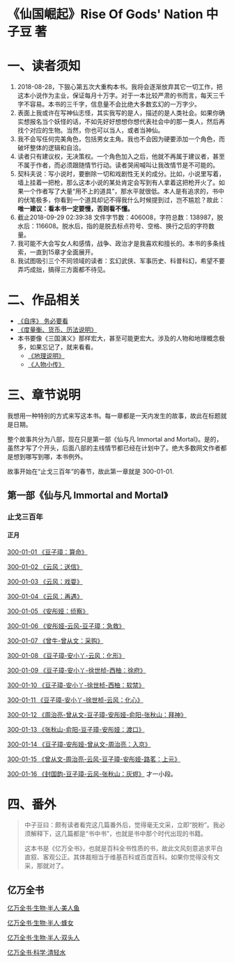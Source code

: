 # 《仙国崛起》Rise Of Gods' Nation 中子豆 著 

# 一、读者须知

1. 2018-08-28，下狠心第五次大重构本书。我将会逐渐放弃其它一切工作，把这本小说作为主业，保证每月十万字。对于一本比较严肃的书而言，每天三千字不容易。本书的三千字，信息量不会比绝大多数玄幻的一万字少。
2. 表面上我或许在写神仙志怪，其实我写的是人，描述的是人类社会。如果你确实想报名当个妖怪的话，不如先好好想想你想代表社会中的那一类人，然后再找个对应的生物。当然，你也可以当人，或者当神仙。
3. 我不会写任何完美角色，包括男女主角。我也不会因为硬要添加一个角色，而破坏整体的逻辑和自洽。
4. 读者只有建议权，无决策权。一个角色加入之后，他就不再属于建议者，甚至不属于作者，而必须跟随情节行动。读者哭闹喊叫让我改情节是不可能的。
5. 契科夫说：写小说时，要删除一切和戏剧性无关的成分。比如，小说里写着，墙上挂着一把枪，那么这本小说的某处肯定会写到有人拿着这把枪开火了。如果一个作者写了大量“用不上的道具”，那水平就很低。本人是有追求的，书中的伏笔极多，你看到一个道具却记不得我什么时候提到过，岂不尴尬？故此：**唯一建议：看本书一定要慢，否则看不懂。**
6. 截止2018-09-29 02:39:38 文件字节数：406008，字符总数：138987，脱水后：116608。脱水后，指的是脱去标点符号、空格、换行之后的字符数量。
7. 我可能不大会写女人和感情，战争、政治才是我喜欢和擅长的。本书的多条线索，一直到15章才全面展开。
8. 我试图吸引三个不同领域的读者：玄幻武侠、军事历史、科普科幻，希望不要弄巧成拙，搞得三方面都不待见。

# 二、作品相关

* [《自序》 务必要看](https://github.com/zhy1378/RiseOfGodsNation/blob/master/preface.md)
* [《度量衡、货币、历法说明》](https://github.com/zhy1378/RiseOfGodsNation/blob/master/defines.md)
* 本书要像《三国演义》那样宏大，甚至可能更宏大。涉及的人物和地理概念极多，如果忘记了，就来看看。
	* [《地理说明》](https://github.com/zhy1378/RiseOfGodsNation/blob/master/geography.md)
	* [《人物小传》](https://github.com/zhy1378/RiseOfGodsNation/blob/master/roles.md)

# 三、章节说明

我想用一种特别的方式来写这本书。每一章都是一天内发生的故事，故此在标题就是日期。

整个故事共分为八部，现在只是第一部《仙与凡 Immortal and Mortal》。是的，虽然才写了个开头，后面八部的主线情节都已经在计划中了。绝大多数网文作者都是想到哪写到哪，本书例外。

故事开始在“止戈三百年”的春节，故此第一章就是 300-01-01.

## 第一部《仙与凡 Immortal and Mortal》
### 止戈三百年
#### 正月

[300-01-01 《豆子璋：算命》](https://github.com/zhy1378/RiseOfGodsNation/blob/master/1.Im-AndMortal/300/01/01.md)

[300-01-02 《云风：送信》](https://github.com/zhy1378/RiseOfGodsNation/blob/master/1.Im-AndMortal/300/01/02.md)

[300-01-03 《云风：戏耍》](https://github.com/zhy1378/RiseOfGodsNation/blob/master/1.Im-AndMortal/300/01/03.md)

[300-01-04 《云风：再遇》](https://github.com/zhy1378/RiseOfGodsNation/blob/master/1.Im-AndMortal/300/01/04.md)

[300-01-05 《安彤娅：侦察》](https://github.com/zhy1378/RiseOfGodsNation/blob/master/1.Im-AndMortal/300/01/05.md)

[300-01-06 《安彤娅-云风-豆子璋：急救》](https://github.com/zhy1378/RiseOfGodsNation/blob/master/1.Im-AndMortal/300/01/06.md)

[300-01-07 《曾牛-曾从文：采购》](https://github.com/zhy1378/RiseOfGodsNation/blob/master/1.Im-AndMortal/300/01/07.md)

[300-01-08 《豆子璋-安小丫-云风：化形》](https://github.com/zhy1378/RiseOfGodsNation/blob/master/1.Im-AndMortal/300/01/08.md)

[300-01-09 《豆子璋-安小丫-徐世桢-西柚：徐府》](https://github.com/zhy1378/RiseOfGodsNation/blob/master/1.Im-AndMortal/300/01/09.md)

[300-01-10 《豆子璋-安小丫-徐世桢-西柚：软禁》](https://github.com/zhy1378/RiseOfGodsNation/blob/master/1.Im-AndMortal/300/01/10.md)

[300-01-11 《豆子璋-安小丫-徐世桢-云风：化心》](https://github.com/zhy1378/RiseOfGodsNation/blob/master/1.Im-AndMortal/300/01/11.md)

[300-01-12 《周治亮-曾从文-豆子璋-安彤娅-俞阳-张秋山：拜神》](https://github.com/zhy1378/RiseOfGodsNation/blob/master/1.Im-AndMortal/300/01/12.md)

[300-01-13 《张秋山-俞阳-豆子璋-安彤娅：渡口》](https://github.com/zhy1378/RiseOfGodsNation/blob/master/1.Im-AndMortal/300/01/13.md)

[300-01-14 《豆子璋-安彤娅-曾从文-周治亮：入京》](https://github.com/zhy1378/RiseOfGodsNation/blob/master/1.Im-AndMortal/300/01/14.md)

[300-01-15 《曾从文-周治亮-云风-豆子璋-安彤娅-路茗：上元》](https://github.com/zhy1378/RiseOfGodsNation/blob/master/1.Im-AndMortal/300/01/15.md)

[300-01-16 《封国韵-豆子璋-云风-张秋山：灰烬》](https://github.com/zhy1378/RiseOfGodsNation/blob/master/1.Im-AndMortal/300/01/16.md) 才一小段。

# 四、番外

> 中子豆曰：颇有读者看完这几篇番外后，觉得毫无文采，立即“脱粉”。我必须解释下，这几篇都是“书中书”，也就是书中那个时代出现的书籍。
>
> 这本书是《亿万全书》，也就是百科全书性质的书，故此文风刻意追求平白直叙、客观公正。其体裁相当于维基百科或百度百科。如果你觉得没有文采，那就对了。

## 亿万全书

[亿万全书·生物·半人·美人鱼](https://github.com/zhy1378/RiseOfGodsNation/blob/master/Terasks/Biology/半人/美人鱼.md)

[亿万全书·生物·半人·蜂女](https://github.com/zhy1378/RiseOfGodsNation/blob/master/Terasks/Biology/半人/蜂女.md)

[亿万全书·生物·半人·双头人](https://github.com/zhy1378/RiseOfGodsNation/blob/master/Terasks/Biology/半人/双头人.md)

[亿万全书·科学·清轻水](https://github.com/zhy1378/RiseOfGodsNation/blob/master/Terasks/Science/清轻水.md)